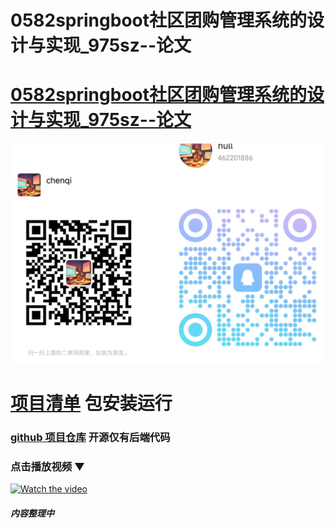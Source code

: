 # 0582springboot社区团购管理系统的设计与实现_975sz--论文


# [0582springboot社区团购管理系统的设计与实现_975sz--论文](https://github.com/GraduationProject-springboot/0582springboot)

![picture](https://raw.githubusercontent.com/GraduationProject-springboot/.github/main/img/wx.png)

# [项目清单](https://chenqi1990.site) 包安装运行

### [github 项目仓库](https://github.com/GraduationProject-springboot/allSpringbootProjects) 开源仅有后端代码

### 点击播放视频 ▼
[![Watch the video](https://i.sstatic.net/Vp2cE.png)](https://www.bilibili.com/video/BV1eMbYemE1U?p=80)


#####   内容整理中  












